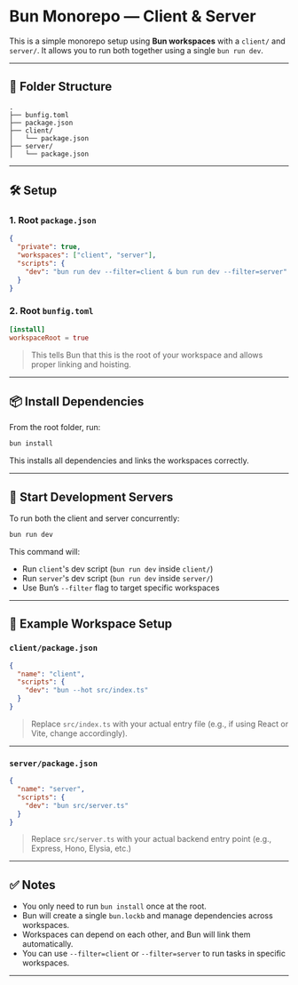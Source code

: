 # Bun Monorepo — Client & Server

This is a simple monorepo setup using **Bun workspaces** with a `client/` and `server/`. It allows you to run both together using a single `bun run dev`.

---

## 📁 Folder Structure

```
.
├── bunfig.toml
├── package.json
├── client/
│   └── package.json
├── server/
│   └── package.json
```

---

## 🛠 Setup

### 1. Root `package.json`

```json
{
  "private": true,
  "workspaces": ["client", "server"],
  "scripts": {
    "dev": "bun run dev --filter=client & bun run dev --filter=server"
  }
}
```

### 2. Root `bunfig.toml`

```toml
[install]
workspaceRoot = true
```

> This tells Bun that this is the root of your workspace and allows proper linking and hoisting.

---

## 📦 Install Dependencies

From the root folder, run:

```bash
bun install
```

This installs all dependencies and links the workspaces correctly.

---

## 🚀 Start Development Servers

To run both the client and server concurrently:

```bash
bun run dev
```

This command will:
- Run `client`'s dev script (`bun run dev` inside `client/`)
- Run `server`'s dev script (`bun run dev` inside `server/`)
- Use Bun’s `--filter` flag to target specific workspaces

---

## 🔧 Example Workspace Setup

### `client/package.json`

```json
{
  "name": "client",
  "scripts": {
    "dev": "bun --hot src/index.ts"
  }
}
```

> Replace `src/index.ts` with your actual entry file (e.g., if using React or Vite, change accordingly).

---

### `server/package.json`

```json
{
  "name": "server",
  "scripts": {
    "dev": "bun src/server.ts"
  }
}
```

> Replace `src/server.ts` with your actual backend entry point (e.g., Express, Hono, Elysia, etc.)

---

## ✅ Notes

- You only need to run `bun install` once at the root.
- Bun will create a single `bun.lockb` and manage dependencies across workspaces.
- Workspaces can depend on each other, and Bun will link them automatically.
- You can use `--filter=client` or `--filter=server` to run tasks in specific workspaces.

---